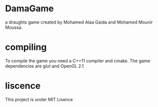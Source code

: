 # DamaGame
a draughts game created by Mohamed Alaa Gaida and Mohamed Mounir Moussa.

# compiling
To compile the game you need a C++11 compiler and cmake. The game dependencies are glut and OpenGL 2.1

# liscence
This project is under MIT Lisence
